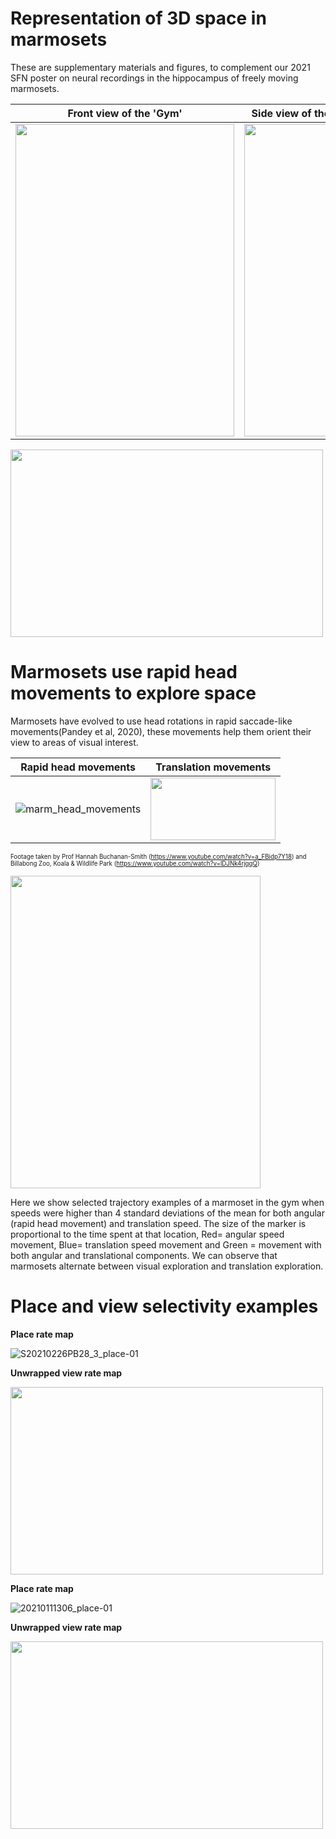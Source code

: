 # Representation of 3D space in marmosets
These are supplementary materials and figures, to complement our 2021 SFN poster on neural recordings in the hippocampus of freely moving marmosets.  

Front view of the 'Gym'            |  Side view of the 'Gym' 
:-------------------------:|:-------------------------:
<img src="https://user-images.githubusercontent.com/93541319/139714191-cb657a3c-5cd3-4c19-a5f2-5f07601ce6d2.jpg" width="350" height="500">  |  <img src="https://user-images.githubusercontent.com/93541319/139714272-b76344c3-fc60-45e5-820b-c96498f004b1.jpg" width="200" height="500">


<img src="https://user-images.githubusercontent.com/93541319/139712178-60d21343-d128-4e42-b2af-415fbab77901.png" width="500" height="300">



# Marmosets use rapid head movements to explore space

Marmosets have evolved to use head rotations in rapid saccade-like movements(Pandey et al, 2020), these movements help them orient their view to areas of visual interest.



Rapid head movements            |  Translation movements 
:-------------------------:|:-------------------------:
![marm_head_movements](https://user-images.githubusercontent.com/93541319/139729106-17c4c747-c8fd-4ab1-a372-25e89c3630d3.gif) |  <img src="https://user-images.githubusercontent.com/93541319/139734886-b385ce5c-e8a4-4399-a258-66522e6546ef.gif" width="200" height="100">


<sub><sup>Footage taken by Prof Hannah Buchanan-Smith (https://www.youtube.com/watch?v=a_FBidp7Y18) and Billabong Zoo, Koala & Wildlife Park (https://www.youtube.com/watch?v=lDJNk4rjqqQ)</sup></sub>


<img src="https://user-images.githubusercontent.com/93541319/139725140-c6e56a17-3d22-4aa8-a64b-a82abb065a11.png" width="400" height="500">

Here we show selected trajectory examples of a marmoset in the gym when speeds were higher than 4 standard deviations of the mean for both angular (rapid head movement) and translation speed. The size of the marker is proportional to the time spent at that location, Red= angular speed movement, Blue= translation speed movement and Green = movement with both angular and translational components. We can observe that marmosets alternate between visual exploration and translation exploration.


# Place and view selectivity examples
**Place rate map**

![S20210226PB28_3_place-01](https://user-images.githubusercontent.com/93541319/140786382-16bb04fd-2506-453d-a2c4-e5bf9cf2cf0e.png)



**Unwrapped view rate map**

<img src="https://user-images.githubusercontent.com/93541319/140788578-dad07ea5-4479-4f84-99b0-dc3d8bc96b08.png" width="500" height="300">


**Place rate map**

![20210111306_place-01](https://user-images.githubusercontent.com/93541319/140792428-cd0481cb-3845-4a86-afa6-d8304bc53616.png)


**Unwrapped view rate map**

<img src="https://user-images.githubusercontent.com/93541319/140795195-b7b4f319-f102-476d-a9dd-fb0b8595e03c.png" width="500" height="300">

